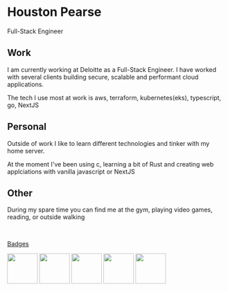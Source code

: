 <h1>Houston Pearse</h1>
<p>Full-Stack Engineer</p>
<h2>Work</h2>
<p>I am currently working at Deloitte as a Full-Stack Engineer. I have worked with several clients building secure, scalable and performant cloud applications.</p>
<p>The tech I use most at work is aws, terraform, kubernetes(eks), typescript, go, NextJS</p>
<h2>Personal</h2>
<p>Outside of work I like to learn different technologies and tinker with my home server. </p>
<p>At the moment I've been using c, learning a bit of Rust and creating web applciations with vanilla javascript or NextJS</p>
<h2>Other</h2>
<p>During my spare time you can find me at the gym, playing video games, reading, or outside walking </p>
<br/>
</div>
<div>
  <a href=https://www.credly.com/users/houston-pearse/badges><p>Badges</p></a>
  <img src=https://images.credly.com/images/f0d3fbb9-bfa7-4017-9989-7bde8eaf42b1/image.png width="70" height="70">
  <img src=https://images.credly.com/images/b9feab85-1a43-4f6c-99a5-631b88d5461b/image.png width="70" height="70">
  <img src=https://images.credly.com/images/0e284c3f-5164-4b21-8660-0d84737941bc/image.png width="70" height="70">
  <img src=https://images.credly.com/images/00634f82-b07f-4bbd-a6bb-53de397fc3a6/image.png width="70" height="70">
  <img src=https://images.credly.com/images/be8fcaeb-c769-4858-b567-ffaaa73ce8cf/image.png width="70" height="70">
</div>
